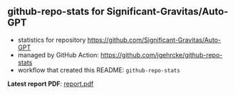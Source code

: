 ## github-repo-stats for Significant-Gravitas/Auto-GPT

- statistics for repository https://github.com/Significant-Gravitas/Auto-GPT
- managed by GitHub Action: https://github.com/jgehrcke/github-repo-stats
- workflow that created this README: `github-repo-stats`

**Latest report PDF**: [report.pdf](https://github.com/Significant-Gravitas/Auto-GPT/raw/github-repo-stats/Significant-Gravitas/Auto-GPT/latest-report/report.pdf)

